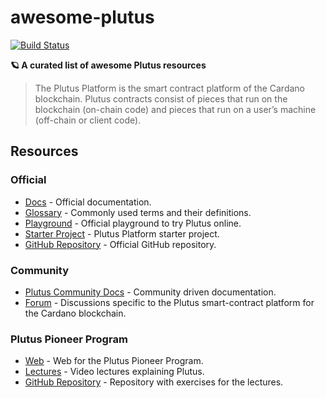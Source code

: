 # awesome-plutus

[![Build Status](https://api.travis-ci.com/juanscolari/awesome-plutus.svg?branch=main)](https://travis-ci.com/juanscolari/awesome-plutus)

**🪐 A curated list of awesome Plutus resources**

> The Plutus Platform is the smart contract platform of the Cardano blockchain. Plutus contracts consist of pieces that run on the blockchain (on-chain code) and pieces that run on a user’s machine (off-chain or client code).

## Resources

### Official

- [Docs](https://docs.cardano.org/projects/plutus/en/latest) - Official documentation.
- [Glossary](https://playground.plutus.iohkdev.io/tutorial/reference/glossary.html) - Commonly used terms and their definitions.
- [Playground](https://playground.plutus.iohkdev.io/) - Official playground to try Plutus online.
- [Starter Project](https://github.com/input-output-hk/plutus-starter) - Plutus Platform starter project.
- [GitHub Repository](https://github.com/input-output-hk/plutus) - Official GitHub repository.

### Community

- [Plutus Community Docs](https://docs.plutus-community.com) - Community driven documentation.
- [Forum](https://forum.cardano.org/c/developers/cardano-plutus) - Discussions specific to the Plutus smart-contract platform for the Cardano blockchain.

### Plutus Pioneer Program

- [Web](https://developers.cardano.org/en/plutus-pioneer-program) - Web for the Plutus Pioneer Program.
- [Lectures](https://www.youtube.com/watch?v=IEn6jUo-0vU&list=PLK8ah7DzglhhJzuiz7X33UCHSTYPB-8Jt) - Video lectures explaining Plutus.
- [GitHub Repository](https://github.com/input-output-hk/plutus-pioneer-program) - Repository with exercises for the lectures.
